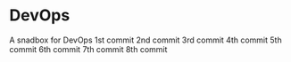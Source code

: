 # DevOps
A snadbox for DevOps
1st commit
2nd commit
3rd commit
4th commit
5th commit
6th commit
7th commit
8th commit

